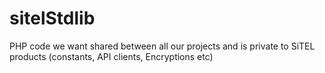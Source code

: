 # sitelStdlib
PHP code we want shared between all our projects and is private to SiTEL products (constants, API clients, Encryptions etc)
